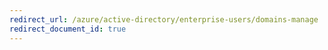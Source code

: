 ```yaml
---
redirect_url: /azure/active-directory/enterprise-users/domains-manage
redirect_document_id: true
---
```

